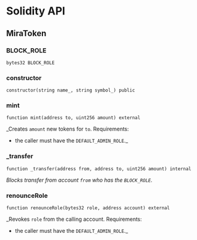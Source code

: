 # Solidity API

## MiraToken

### BLOCK_ROLE

```solidity
bytes32 BLOCK_ROLE
```

### constructor

```solidity
constructor(string name_, string symbol_) public
```

### mint

```solidity
function mint(address to, uint256 amount) external
```

_Creates `amount` new tokens for `to`.
Requirements:
- the caller must have the `DEFAULT_ADMIN_ROLE`._

### _transfer

```solidity
function _transfer(address from, address to, uint256 amount) internal
```

_Blocks transfer from account `from` who has the `BLOCK_ROLE`._

### renounceRole

```solidity
function renounceRole(bytes32 role, address account) external
```

_Revokes `role` from the calling account.
Requirements:
- the caller must have the `DEFAULT_ADMIN_ROLE`._

